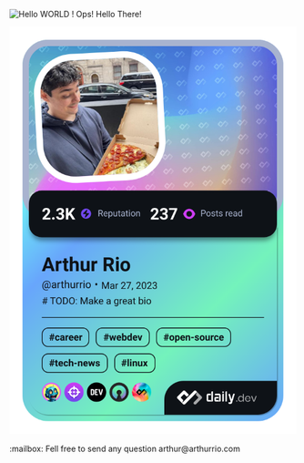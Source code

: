 
![Hello WORLD ! Ops! Hello There!](https://res.cloudinary.com/daily-now/image/upload/s--sRAtB4Ng--/f_auto/v1713238789/ugc/content_c8123914-2744-402b-8c98-5050091eccca)


![devcard](devcard.png)
<p> :mailbox: Fell free to send any question arthur@arthurrio.com </p>
